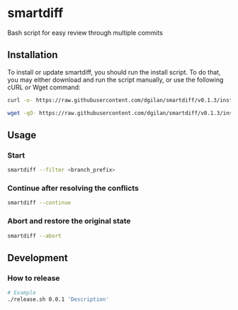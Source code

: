 # smartdiff
Bash script for easy review through multiple commits

## Installation

To install or update smartdiff, you should run the install script. To do that, you may either download and run the script manually, or use the following cURL or Wget command:

```bash
curl -o- https://raw.githubusercontent.com/dgilan/smartdiff/v0.1.3/install.sh | bash
```

```bash
wget -qO- https://raw.githubusercontent.com/dgilan/smartdiff/v0.1.3/install.sh | bash
```

## Usage

### Start

```bash
smartdiff --filter <branch_prefix>
```

### Continue after resolving the conflicts

```bash
smartdiff --continue
```

### Abort and restore the original state

```bash
smartdiff --abort
```

## Development

### How to release

```bash
# Example
./release.sh 0.0.1 'Description'
```